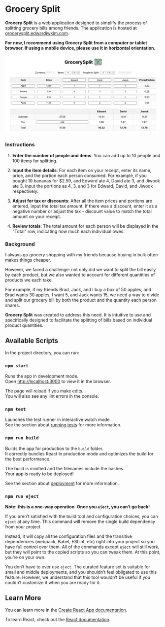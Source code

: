 # Grocery Split

**Grocery Split** is a web application designed to simplify the process of splitting grocery bills among friends. The application is hosted at [grocerysplit.edwardjwkim.com](http://grocerysplit.edwardjwkim.com).

**For now, I recommend using Grocery Split from a computer or tablet browser. If using a mobile device, please use it in horizontal orientation.**

<img src="public/screenshot.png" alt="Grocery Split screenshot" />

### Instructions

1. **Enter the number of people and items**: You can add up to 10 people and 100 items for splitting.

2. **Input the item details**: For each item on your receipt, enter its name, price, and the portion each person consumed. For example, if you bought 10 bananas for $2.59, and Edward ate 4, David ate 3, and Jiwook ate 3, input the portions as 4, 3, and 3 for Edward, David, and Jiwook respectively.

3. **Adjust for tax or discounts**: After all the item prices and portions are entered, input the total tax amount. If there was a discount, enter it as a negative number or adjust the tax - discount value to match the total amount on your receipt.

4. **Review totals**: The total amount for each person will be displayed in the "Total" row, indicating how much each individual owes.



### Background

I always go grocery shopping with my friends because buying in bulk often makes things cheaper. 

However, we faced a challenge: not only did we want to split the bill easily by each product, but we also wanted to account for different quantities of products we each take.

For example, if my friends Brad, Jack, and I buy a box of 50 apples, and Brad wants 30 apples, I want 5, and Jack wants 15, we need a way to divide and split our grocery bill by both the product and the quantity each person shares.

**Grocery Split** was created to address this need. It is intuitive to use and specifically designed to facilitate the splitting of bills based on individual product quantities.

## Available Scripts

In the project directory, you can run:

### `npm start`

Runs the app in development mode.\
Open [http://localhost:3000](http://localhost:3000) to view it in the browser.

The page will reload if you make edits.\
You will also see any lint errors in the console.

### `npm test`

Launches the test runner in interactive watch mode.\
See the section about [running tests](https://facebook.github.io/create-react-app/docs/running-tests) for more information.

### `npm run build`

Builds the app for production to the `build` folder.\
It correctly bundles React in production mode and optimizes the build for the best performance.

The build is minified and the filenames include the hashes.\
Your app is ready to be deployed!

See the section about [deployment](https://facebook.github.io/create-react-app/docs/deployment) for more information.

### `npm run eject`

**Note: this is a one-way operation. Once you `eject`, you can’t go back!**

If you aren’t satisfied with the build tool and configuration choices, you can `eject` at any time. This command will remove the single build dependency from your project.

Instead, it will copy all the configuration files and the transitive dependencies (webpack, Babel, ESLint, etc) right into your project so you have full control over them. All of the commands except `eject` will still work, but they will point to the copied scripts so you can tweak them. At this point, you’re on your own.

You don’t have to ever use `eject`. The curated feature set is suitable for small and middle deployments, and you shouldn’t feel obligated to use this feature. However, we understand that this tool wouldn’t be useful if you couldn’t customize it when you are ready for it.

## Learn More

You can learn more in the [Create React App documentation](https://facebook.github.io/create-react-app/docs/getting-started).

To learn React, check out the [React documentation](https://reactjs.org/).
